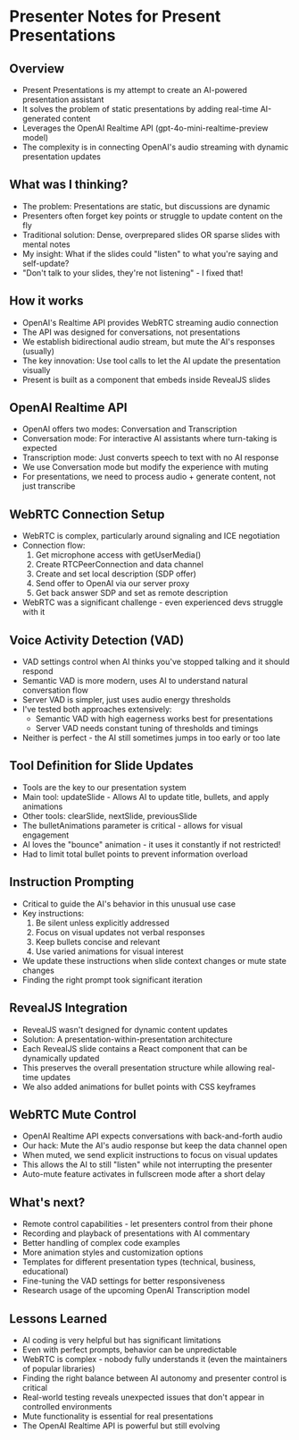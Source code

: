 # Presenter Notes for Present Presentations

## Overview
- Present Presentations is my attempt to create an AI-powered presentation assistant
- It solves the problem of static presentations by adding real-time AI-generated content
- Leverages the OpenAI Realtime API (gpt-4o-mini-realtime-preview model)
- The complexity is in connecting OpenAI's audio streaming with dynamic presentation updates

## What was I thinking?
- The problem: Presentations are static, but discussions are dynamic
- Presenters often forget key points or struggle to update content on the fly
- Traditional solution: Dense, overprepared slides OR sparse slides with mental notes
- My insight: What if the slides could "listen" to what you're saying and self-update?
- "Don't talk to your slides, they're not listening" - I fixed that!

## How it works
- OpenAI's Realtime API provides WebRTC streaming audio connection
- The API was designed for conversations, not presentations
- We establish bidirectional audio stream, but mute the AI's responses (usually)
- The key innovation: Use tool calls to let the AI update the presentation visually
- Present is built as a component that embeds inside RevealJS slides

## OpenAI Realtime API
- OpenAI offers two modes: Conversation and Transcription
- Conversation mode: For interactive AI assistants where turn-taking is expected
- Transcription mode: Just converts speech to text with no AI response
- We use Conversation mode but modify the experience with muting
- For presentations, we need to process audio + generate content, not just transcribe

## WebRTC Connection Setup
- WebRTC is complex, particularly around signaling and ICE negotiation
- Connection flow:
  1. Get microphone access with getUserMedia()
  2. Create RTCPeerConnection and data channel
  3. Create and set local description (SDP offer)
  4. Send offer to OpenAI via our server proxy
  5. Get back answer SDP and set as remote description
- WebRTC was a significant challenge - even experienced devs struggle with it

## Voice Activity Detection (VAD)
- VAD settings control when AI thinks you've stopped talking and it should respond
- Semantic VAD is more modern, uses AI to understand natural conversation flow
- Server VAD is simpler, just uses audio energy thresholds
- I've tested both approaches extensively:
  - Semantic VAD with high eagerness works best for presentations
  - Server VAD needs constant tuning of thresholds and timings
- Neither is perfect - the AI still sometimes jumps in too early or too late

## Tool Definition for Slide Updates
- Tools are the key to our presentation system
- Main tool: updateSlide - Allows AI to update title, bullets, and apply animations
- Other tools: clearSlide, nextSlide, previousSlide
- The bulletAnimations parameter is critical - allows for visual engagement
- AI loves the "bounce" animation - it uses it constantly if not restricted!
- Had to limit total bullet points to prevent information overload

## Instruction Prompting
- Critical to guide the AI's behavior in this unusual use case
- Key instructions:
  1. Be silent unless explicitly addressed
  2. Focus on visual updates not verbal responses
  3. Keep bullets concise and relevant
  4. Use varied animations for visual interest
- We update these instructions when slide context changes or mute state changes
- Finding the right prompt took significant iteration

## RevealJS Integration
- RevealJS wasn't designed for dynamic content updates
- Solution: A presentation-within-presentation architecture
- Each RevealJS slide contains a React component that can be dynamically updated
- This preserves the overall presentation structure while allowing real-time updates
- We also added animations for bullet points with CSS keyframes

## WebRTC Mute Control
- OpenAI Realtime API expects conversations with back-and-forth audio
- Our hack: Mute the AI's audio response but keep the data channel open
- When muted, we send explicit instructions to focus on visual updates
- This allows the AI to still "listen" while not interrupting the presenter
- Auto-mute feature activates in fullscreen mode after a short delay

## What's next?
- Remote control capabilities - let presenters control from their phone
- Recording and playback of presentations with AI commentary
- Better handling of complex code examples
- More animation styles and customization options
- Templates for different presentation types (technical, business, educational)
- Fine-tuning the VAD settings for better responsiveness
- Research usage of the upcoming OpenAI Transcription model

## Lessons Learned
- AI coding is very helpful but has significant limitations
- Even with perfect prompts, behavior can be unpredictable
- WebRTC is complex - nobody fully understands it (even the maintainers of popular libraries)
- Finding the right balance between AI autonomy and presenter control is critical
- Real-world testing reveals unexpected issues that don't appear in controlled environments
- Mute functionality is essential for real presentations
- The OpenAI Realtime API is powerful but still evolving
